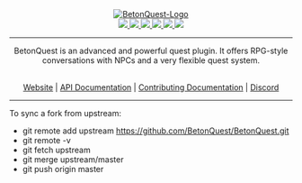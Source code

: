 <div align="center">
  <a href="https://docs.betonquest.org/2.0.0-DEV/"><img src="https://github.com/BetonQuest/BetonQuest/blob/master/docs/_media/brand/Logo/LogoChainless1K.png?raw=true" alt="BetonQuest-Logo"/></a>
  <br>
  <a href="https://bstats.org/plugin/bukkit/BetonQuest/551/" title="See how many servers run this plugin.">
      <img src="https://img.shields.io/bstats/servers/551?style=plastic"/>
   </a>
  <a href="https://www.spigotmc.org/resources/2117/" title="See our Spigot rating.">
      <img src="https://img.shields.io/spiget/stars/2117?style=plastic"/>
  </a>
  <a href="https://discord.gg/MvmkHEu" title="Join our discord for support.">
      <img src="https://img.shields.io/discord/407221862980911105?label=discord&logo=discord&style=plastic" />
  </a>
  <a href="https://github.com/BetonQuest/BetonQuest/actions?query=workflow%3ABuild+branch%3Amaster+event%3Apush++" title="See the projects build status here.">
      <img src="https://img.shields.io/github/workflow/status/BetonQuest/BetonQuest/Build/master?event=push&logo=githubactions&style=plastic">
  </a>
  <a href="https://github.com/BetonQuest/BetonQuest/blob/master/LICENSE" title="This project is licensed under the GPLv3 license!">
      <img src="https://img.shields.io/badge/license-GPLv3-blue?logo=github&style=plastic"/>
    </a>
  <a href="https://opencollective.com/betonquest" title="Donate to this project using open collective!">
      <img src="https://img.shields.io/opencollective/all/betonquest?label=open%20collective&logo=opencollective&style=plastic">
  </a>
  <hr/>
      <p>BetonQuest is an advanced and powerful quest plugin. It offers RPG-style conversations with NPCs and a very flexible quest system.</p>
  <br>
  <a href="https://docs.betonquest.org/2.0.0-DEV/">Website</a> |  
  <a href="https://docs.betonquest.org/2.0.0-DEV/API/Overview/">API Documentation</a> | 
  <a href="https://docs.betonquest.org/2.0.0-DEV/Participate/Overview/">Contributing Documentation</a> |  
  <a href="https://discord.com/invite/rK6mfHq">Discord</a> 
</div>

---

To sync a fork from upstream:
* git remote add upstream https://github.com/BetonQuest/BetonQuest.git
* git remote -v
* git fetch upstream
* git merge upstream/master
* git push origin master
